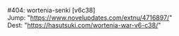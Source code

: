 #404: wortenia-senki [v6c38] <br/>
Jump: "https://www.novelupdates.com/extnu/4716897/" <br/>
Dest: "https://hasutsuki.com/wortenia-war-v6-c38/"